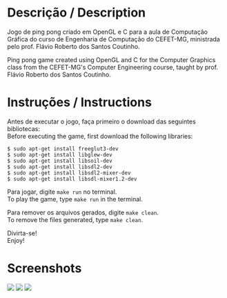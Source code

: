 # Descrição / Description
Jogo de ping pong criado em OpenGL e C para a aula de Computação Gráfica do curso de Engenharia de Computação do CEFET-MG, ministrada pelo prof. Flávio Roberto dos Santos Coutinho.

Ping pong game created using OpenGL and C for the Computer Graphics class from the CEFET-MG's Computer Engineering course, taught by prof. Flávio Roberto dos Santos Coutinho.

# Instruções / Instructions
Antes de executar o jogo, faça primeiro o download das seguintes bibliotecas:<br>
Before executing the game, first download the following libraries:
```
$ sudo apt-get install freeglut3-dev
$ sudo apt-get install libglew-dev
$ sudo apt-get install libsoil-dev
$ sudo apt-get install libsdl2-dev
$ sudo apt-get install libsdl2-mixer-dev
$ sudo apt-get install libsdl-mixer1.2-dev
```
Para jogar, digite `make run` no terminal.<br>
To play the game, type `make run` in the terminal.

Para remover os arquivos gerados, digite `make clean`.<br>
To remove the files generated, type `make clean`.

Divirta-se!<br>
Enjoy!

# Screenshots
![](https://github.com/ahset/cg-tp1/blob/master/images/Screenshot%20from%202019-09-22%2015-58-35.png?raw=true)
![](https://github.com/ahset/cg-tp1/blob/master/images/Screenshot%20from%202019-09-22%2019-12-55.png?raw=true)
![](https://github.com/ahset/cg-tp1/blob/master/images/Screenshot%20from%202019-09-22%2016-02-35.png?raw=true)

